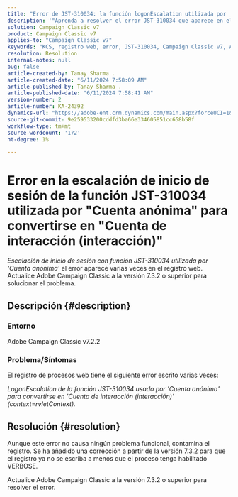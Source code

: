 ```yaml
---
title: "Error de JST-310034: la función logonEscalation utilizada por 'Cuenta anónima' se convierte en 'Cuenta de interacción (interacción)'"
description: '"Aprenda a resolver el error JST-310034 que aparece en el registro web en Adobe Campaign Classic".'
solution: Campaign Classic v7
product: Campaign Classic v7
applies-to: "Campaign Classic v7"
keywords: "KCS, registro web, error, JST-310034, Campaign Classic v7, ACC, cuenta, logonEscalation"
resolution: Resolution
internal-notes: null
bug: false
article-created-by: Tanay Sharma .
article-created-date: "6/11/2024 7:58:09 AM"
article-published-by: Tanay Sharma .
article-published-date: "6/11/2024 7:58:41 AM"
version-number: 2
article-number: KA-24392
dynamics-url: "https://adobe-ent.crm.dynamics.com/main.aspx?forceUCI=1&pagetype=entityrecord&etn=knowledgearticle&id=a9940253-c827-ef11-840b-6045bd0065b6"
source-git-commit: 9e259533200cddfd3ba66e334605851cc658b58f
workflow-type: tm+mt
source-wordcount: '172'
ht-degree: 1%

---
```


# Error en la escalación de inicio de sesión de la función JST-310034 utilizada por &quot;Cuenta anónima&quot; para convertirse en &quot;Cuenta de interacción (interacción)&quot;


*Escalación de inicio de sesión con función JST-310034 utilizada por &#39;Cuenta anónima&#39;* el error aparece varias veces en el registro web. Actualice Adobe Campaign Classic a la versión 7.3.2 o superior para solucionar el problema.

## Descripción {#description}


### Entorno

Adobe Campaign Classic v7.2.2



### Problema/Síntomas

El registro de procesos web tiene el siguiente error escrito varias veces:

*LogonEscalation de la función JST-310034 usado por &#39;Cuenta anónima&#39; para convertirse en &#39;Cuenta de interacción (interacción)&#39; (context=rvletContext).*


## Resolución {#resolution}


Aunque este error no causa ningún problema funcional, contamina el registro. Se ha añadido una corrección a partir de la versión 7.3.2 para que el registro ya no se escriba a menos que el proceso tenga habilitado VERBOSE.

Actualice Adobe Campaign Classic a la versión 7.3.2 o superior para resolver el error.


